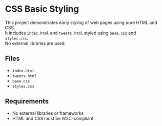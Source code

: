 # CSS Basic Styling

This project demonstrates early styling of web pages using pure HTML and CSS.  
It includes `index.html` and `tweets.html` styled using `base.css` and `styles.css`.  
No external libraries are used.

## Files
- `index.html`
- `tweets.html`
- `base.css`
- `styles.css`

## Requirements
- No external libraries or frameworks
- HTML and CSS must be W3C-compliant
